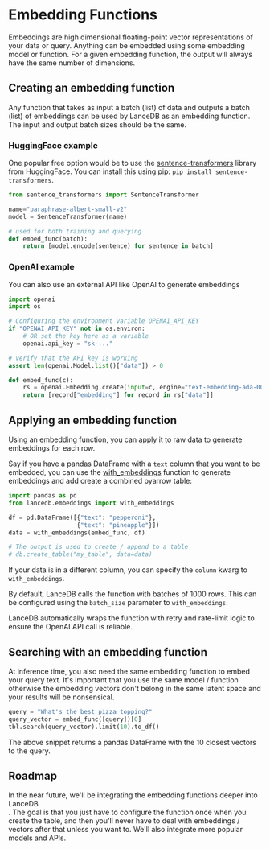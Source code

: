 # Embedding Functions

Embeddings are high dimensional floating-point vector representations of your data or query.
Anything can be embedded using some embedding model or function.
For a given embedding function, the output will always have the same number of dimensions.

## Creating an embedding function

Any function that takes as input a batch (list) of data and outputs a batch (list) of embeddings
can be used by LanceDB as an embedding function. The input and output batch sizes should be the same.

### HuggingFace example

One popular free option would be to use the [sentence-transformers](https://www.sbert.net/) library from HuggingFace.
You can install this using pip: `pip install sentence-transformers`.

```python
from sentence_transformers import SentenceTransformer

name="paraphrase-albert-small-v2"
model = SentenceTransformer(name)

# used for both training and querying
def embed_func(batch):
    return [model.encode(sentence) for sentence in batch]
```

### OpenAI example

You can also use an external API like OpenAI to generate embeddings

```python
import openai
import os

# Configuring the environment variable OPENAI_API_KEY
if "OPENAI_API_KEY" not in os.environ:
    # OR set the key here as a variable
    openai.api_key = "sk-..."

# verify that the API key is working
assert len(openai.Model.list()["data"]) > 0

def embed_func(c):
    rs = openai.Embedding.create(input=c, engine="text-embedding-ada-002")
    return [record["embedding"] for record in rs["data"]]
```

## Applying an embedding function

Using an embedding function, you can apply it to raw data
to generate embeddings for each row.

Say if you have a pandas DataFrame with a `text` column that you want to be embedded,
you can use the [with_embeddings](https://lancedb.github.io/lancedb/python/#lancedb.embeddings.with_embeddings)
function to generate embeddings and add create a combined pyarrow table:

```python
import pandas as pd
from lancedb.embeddings import with_embeddings

df = pd.DataFrame([{"text": "pepperoni"},
                   {"text": "pineapple"}])
data = with_embeddings(embed_func, df)

# The output is used to create / append to a table
# db.create_table("my_table", data=data)
```

If your data is in a different column, you can specify the `column` kwarg to `with_embeddings`.

By default, LanceDB calls the function with batches of 1000 rows. This can be configured
using the `batch_size` parameter to `with_embeddings`.

LanceDB automatically wraps the function with retry and rate-limit logic to ensure the OpenAI
API call is reliable.

## Searching with an embedding function

At inference time, you also need the same embedding function to embed your query text.
It's important that you use the same model / function otherwise the embedding vectors don't
belong in the same latent space and your results will be nonsensical.

```python
query = "What's the best pizza topping?"
query_vector = embed_func([query])[0]
tbl.search(query_vector).limit(10).to_df()
```

The above snippet returns a pandas DataFrame with the 10 closest vectors to the query.

## Roadmap

In the near future, we'll be integrating the embedding functions deeper into LanceDB<br/>.
The goal is that you just have to configure the function once when you create the table,
and then you'll never have to deal with embeddings / vectors after that unless you want to.
We'll also integrate more popular models and APIs.
